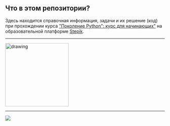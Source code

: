 ## Что в этом репозитории?
Здесь находится справочная информация, задачи и их решение (код) при прохождении курса ["Поколение Python": курс для начинающих"](https://stepik.org/course/58852/syllabus) на образовательной платформе [Stepik](https://stepik.org). 

---

<img src="https://stepik.org/static/frontend/topbar_logo.svg" alt="drawing" width="200"/>  

---

![](https://ucarecdn.com/5cf1b9b8-5df0-47e1-a977-05642ef9d293/)